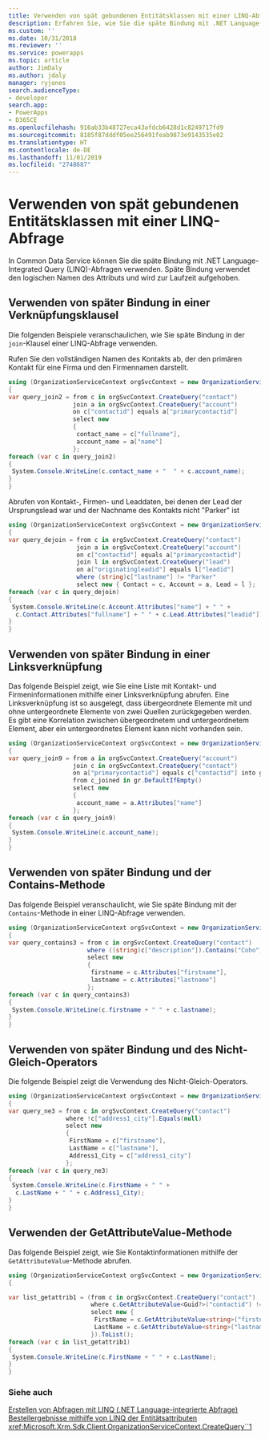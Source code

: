 ```yaml
---
title: Verwenden von spät gebundenen Entitätsklassen mit einer LINQ-Abfrage (Common Data Service) | Microsoft-Dokumentation
description: Erfahren Sie, wie Sie die späte Bindung mit .NET Language-Integrated Query (LINQ)-Abfragen verwenden können
ms.custom: ''
ms.date: 10/31/2018
ms.reviewer: ''
ms.service: powerapps
ms.topic: article
author: JimDaly
ms.author: jdaly
manager: ryjones
search.audienceType:
- developer
search.app:
- PowerApps
- D365CE
ms.openlocfilehash: 916ab33b48727eca43afdcb6428d1c8249717fd9
ms.sourcegitcommit: 8185f87dddf05ee256491feab9873e9143535e02
ms.translationtype: HT
ms.contentlocale: de-DE
ms.lasthandoff: 11/01/2019
ms.locfileid: "2748687"
---
```

# <a name="use-late-bound-entity-class-with-a-linq-query"></a>Verwenden von spät gebundenen Entitätsklassen mit einer LINQ-Abfrage

In Common Data Service können Sie die späte Bindung mit .NET Language-Integrated Query (LINQ)-Abfragen verwenden. Späte Bindung verwendet den logischen Namen des Attributs und wird zur Laufzeit aufgehoben.  
  
<a name="usinglatebindingjoin"></a>   

## <a name="using-late-binding-in-a-join-clause"></a>Verwenden von später Bindung in einer Verknüpfungsklausel  

 Die folgenden Beispiele veranschaulichen, wie Sie späte Bindung in der `join`-Klausel einer LINQ-Abfrage verwenden.  
  
 Rufen Sie den vollständigen Namen des Kontakts ab, der den primären Kontakt für eine Firma und den Firmennamen darstellt.  
  
 ```csharp
 using (OrganizationServiceContext orgSvcContext = new OrganizationServiceContext(_serviceProxy))
{
 var query_join2 = from c in orgSvcContext.CreateQuery("contact")
                   join a in orgSvcContext.CreateQuery("account")
                   on c["contactid"] equals a["primarycontactid"]
                   select new
                   {
                    contact_name = c["fullname"],
                    account_name = a["name"]
                   };
 foreach (var c in query_join2)
 {
  System.Console.WriteLine(c.contact_name + "  " + c.account_name);
 }
}
 ```
 Abrufen von Kontakt-, Firmen- und Leaddaten, bei denen der Lead der Ursprungslead war und der Nachname des Kontakts nicht "Parker" ist  
  
 ```csharp
 using (OrganizationServiceContext orgSvcContext = new OrganizationServiceContext(_serviceProxy))
{
 var query_dejoin = from c in orgSvcContext.CreateQuery("contact")
                    join a in orgSvcContext.CreateQuery("account") 
                    on c["contactid"] equals a["primarycontactid"]
                    join l in orgSvcContext.CreateQuery("lead") 
                    on a["originatingleadid"] equals l["leadid"]
                    where (string)c["lastname"] != "Parker"
                    select new { Contact = c, Account = a, Lead = l };
 foreach (var c in query_dejoin)
 {
  System.Console.WriteLine(c.Account.Attributes["name"] + " " + 
   c.Contact.Attributes["fullname"] + " " + c.Lead.Attributes["leadid"]);
 }
}
 ```
<a name="Usinglatebindingleft"></a>   

## <a name="using-late-binding-in-a-left-join"></a>Verwenden von später Bindung in einer Linksverknüpfung  

 Das folgende Beispiel zeigt, wie Sie eine Liste mit Kontakt- und Firmeninformationen mithilfe einer Linksverknüpfung abrufen. Eine Linksverknüpfung ist so ausgelegt, dass übergeordnete Elemente mit und ohne untergeordnete Elemente von zwei Quellen zurückgegeben werden. Es gibt eine Korrelation zwischen übergeordnetem und untergeordnetem Element, aber ein untergeordnetes Element kann nicht vorhanden sein.  
  
 ```csharp
 using (OrganizationServiceContext orgSvcContext = new OrganizationServiceContext(_serviceProxy))
{
 var query_join9 = from a in orgSvcContext.CreateQuery("account")
                   join c in orgSvcContext.CreateQuery("contact") 
                   on a["primarycontactid"] equals c["contactid"] into gr
                   from c_joined in gr.DefaultIfEmpty()
                   select new
                   {
                    account_name = a.Attributes["name"]
                   };
 foreach (var c in query_join9)
 {
  System.Console.WriteLine(c.account_name);
 }
}
 ```
<a name="contains"></a>   

## <a name="using-late-binding-and-the-contains-method"></a>Verwenden von später Bindung und der Contains-Methode  

 Das folgende Beispiel veranschaulicht, wie Sie späte Bindung mit der `Contains`-Methode in einer LINQ-Abfrage verwenden.  
  
 ```csharp
 using (OrganizationServiceContext orgSvcContext = new OrganizationServiceContext(_serviceProxy))
{
 var query_contains3 = from c in orgSvcContext.CreateQuery("contact")
                       where ((string)c["description"]).Contains("Coho")
                       select new
                       {
                        firstname = c.Attributes["firstname"],
                        lastname = c.Attributes["lastname"]
                       };
 foreach (var c in query_contains3)
 {
  System.Console.WriteLine(c.firstname + " " + c.lastname);
 }
}
 ```
 <a name="notequals"></a>   

## <a name="using-late-binding-and-not-equals-operator"></a>Verwenden von später Bindung und des Nicht-Gleich-Operators  

 Die folgende Beispiel zeigt die Verwendung des Nicht-Gleich-Operators.  
  
 ```csharp
using (OrganizationServiceContext orgSvcContext = new OrganizationServiceContext(_serviceProxy))
{
 var query_ne3 = from c in orgSvcContext.CreateQuery("contact")
                 where !c["address1_city"].Equals(null)
                 select new
                 {
                  FirstName = c["firstname"],
                  LastName = c["lastname"],
                  Address1_City = c["address1_city"]
                 };
 foreach (var c in query_ne3)
 {
  System.Console.WriteLine(c.FirstName + " " + 
   c.LastName + " " + c.Address1_City);
 }
}
```

 <a name="getattribute"></a>   

## <a name="using-the-getattributevalue-method"></a>Verwenden der GetAttributeValue-Methode  

 Das folgende Beispiel zeigt, wie Sie Kontaktinformationen mithilfe der `GetAttributeValue`-Methode abrufen.  
  
 ```csharp
using (OrganizationServiceContext orgSvcContext = new OrganizationServiceContext(_serviceProxy))
{

 var list_getattrib1 = (from c in orgSvcContext.CreateQuery("contact")
                        where c.GetAttributeValue<Guid?>("contactid") != _contactId1
                        select new { 
                         FirstName = c.GetAttributeValue<string>("firstname"), 
                         LastName = c.GetAttributeValue<string>("lastname") 
                        }).ToList();
 foreach (var c in list_getattrib1)
 {
  System.Console.WriteLine(c.FirstName + " " + c.LastName);
 }
}
```
  
### <a name="see-also"></a>Siehe auch  
 [Erstellen von Abfragen mit LINQ (.NET Language-integrierte Abfrage)](build-queries-with-linq-net-language-integrated-query.md)   
 [Bestellergebnisse mithilfe von LINQ der Entitätsattributen](order-results-entity-attributes-linq.md)   
 <xref:Microsoft.Xrm.Sdk.Client.OrganizationServiceContext.CreateQuery``1>